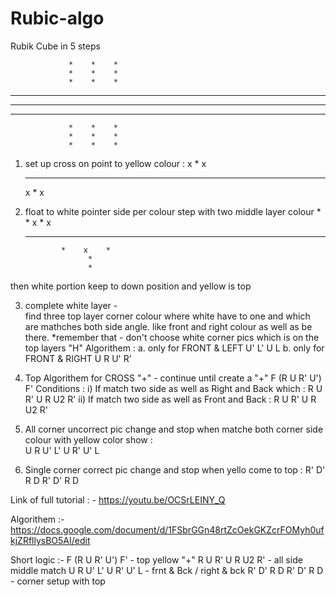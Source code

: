 # Rubic-algo

Rubik Cube in 5 steps

                 *    *    *
                 *    *    *
                 *    *    *
*    *    *    *    *    *    *    *    *    *    *    *
*    *    *    *    *    *    *    *    *    *    *    *
*    *    *    *    *    *    *    *    *    *    *    *
                 *    *    *
                 *    *    *
                 *    *    *

1.  set up cross on point to yellow colour : 
     x    *    x
     *    *     *
     x    *    x

2. float to white pointer side per colour step with two middle layer colour
                     *
                     *
               x    *    x
    *    *    *    *    *    *    *
               *    x    *
                     *
                     *
then white portion keep to down position and yellow is top

3.  complete white layer -  
    find three top layer corner colour where white have to one and which are mathches both side angle. like front and right colour as well as be there.
*remember that - don't choose white corner pics which is on the top layers
   "H"  Algorithem : 
     a. only for FRONT & LEFT
                        U' L' U L
     b. only for FRONT & RIGHT
                        U R U' R'

4.   Top Algorithem for CROSS "+" - 
      continue until create a "+"
                     F (R U R' U') F'
       Conditions :
       i) If match two side as well as Right and Back which  : R U R' U R U2 R'
       ii) If match two side as well as Front and Back :            R U R' U R U2 R'

5. All corner uncorrect pic change and stop when matche both corner side colour with yellow color show :   
                     U R U' L' U R' U' L   

6. Single corner correct pic change and stop when yello come to top : 
                    R' D' R D R' D' R D  

 
 
Link of full tutorial : - 
https://youtu.be/OCSrLEINY_Q 

Algorithem :- 
https://docs.google.com/document/d/1FSbrGGn48rtZcOekGKZcrFOMyh0ufkjZRfllysBO5AI/edit


Short logic :-
F (R U R' U') F' - top yellow "+"
R U R' U R U2 R' - all side middle match
U R U' L' U R' U' L   - frnt & Bck  / right & bck
R' D' R D R' D' R D - corner setup with top

